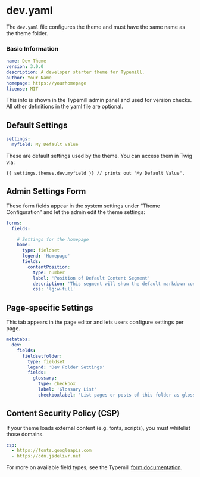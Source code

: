 # dev.yaml

The `dev.yaml` file configures the theme and must have the same name as the theme folder.

### Basic Information

```yaml
name: Dev Theme
version: 3.0.0
description: A developer starter theme for Typemill. 
author: Your Name
homepage: https://yourhomepage
license: MIT
```

This info is shown in the Typemill admin panel and used for version checks. All other definitions in the yaml file are optional.

## Default Settings

```yaml
settings:
  myfield: My Default Value
```

These are default settings used by the theme. You can access them in Twig via:

```twig
{{ settings.themes.dev.myfield }} // prints out "My Default Value".
```

## Admin Settings Form

These form fields appear in the system settings under “Theme Configuration” and let the admin edit the theme settings:

```yaml
forms:
  fields:

    # Settings for the homepage
    home:
      type: fieldset
      legend: 'Homepage'
      fields:
        contentPosition:
          type: number
          label: 'Position of Default Content Segment'
          description: 'This segment will show the default markdown content for the homepage. Use 0 to disable this section.'
          css: 'lg:w-full'

```

## Page-specific Settings

This tab appears in the page editor and lets users configure settings per page.

```yaml
metatabs:
  dev:
    fields:    
      fieldsetfolder:
        type: fieldset
        legend: 'Dev Folder Settings'
        fields:
          glossary:
            type: checkbox
            label: 'Glossary List'
            checkboxlabel: 'List pages or posts of this folder as glossary (only for folders)'

```

## Content Security Policy (CSP)

If your theme loads external content (e.g. fonts, scripts), you must whitelist those domains.

```yaml
csp:
  - https://fonts.googleapis.com
  - https://cdn.jsdelivr.net
```

For more on available field types, see the Typemill [form documentation](https://docs.typemill.net/forms).


